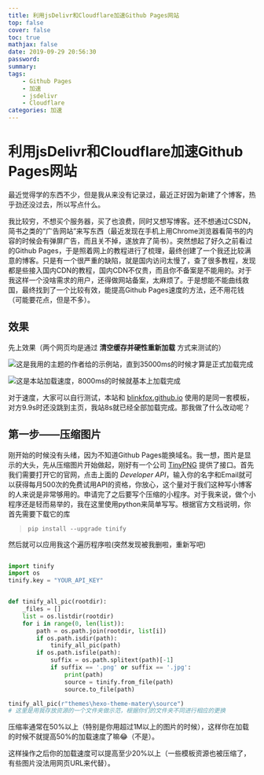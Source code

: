 ```yaml
---
title: 利用jsDelivr和Cloudflare加速Github Pages网站
top: false
cover: false
toc: true
mathjax: false
date: 2019-09-29 20:56:30
password:
summary:
tags: 
    - Github Pages
    - 加速
    - jsdelivr
    - Cloudflare
categories: 加速
---
```

# 利用jsDelivr和Cloudflare加速Github Pages网站
最近觉得学的东西不少，但是我从来没有记录过，最近正好因为新建了个博客，热乎劲还没过去，所以写点什么。

我比较穷，不想买个服务器，买了也浪费，同时又想写博客。还不想通过CSDN，简书之类的“广告网站”来写东西（最近发现在手机上用Chrome浏览器看简书的内容的时候会有弹屏广告，而且关不掉，遂放弃了简书）。突然想起了好久之前看过的Github Pages，于是照着网上的教程进行了梳理，最终创建了一个我还比较满意的博客。只是有一个很严重的缺陷，就是国内访问太慢了，查了很多教程，发现都是些接入国内CDN的教程，国内CDN不仅贵，而且你不备案是不能用的。对于我这样一个没啥需求的用户，还得做网站备案，太麻烦了。于是想能不能曲线救国，最终找到了一个比较有效，能提高Github Pages速度的方法，还不用花钱（可能要花点，但是不多）。
## 效果

先上效果（两个网页均是通过 **清空缓存并硬性重新加载** 方式来测试的）

![这是我用的主题的作者给的示例站，直到35000ms的时候才算是正式加载完成](https://i.loli.net/2019/09/29/f9ij6oYm83UpadG.png)

![这是本站加载速度，8000ms的时候就基本上加载完成](https://i.loli.net/2019/09/29/obNetxyrPZQ5fHR.png)

对于速度，大家可以自行测试，本站和 [blinkfox.github.io](https://blinkfox.github.io) 使用的是同一套模板，对方9.9s时还没跳到主页，我站8s就已经全部加载完成。那我做了什么改动呢？

## 第一步——压缩图片

刚开始的时候没有头绪，因为不知道Github Pages能换域名。我一想，图片是显示的大头，先从压缩图片开始做起，刚好有一个公司 [TinyPNG](https://tinypng.com/) 提供了接口。首先我们需要打开它的官网，点击上面的 *Developer API*，输入你的名字和Email就可以获得每月500次的免费试用API的资格，你放心，这个量对于我们这种写小博客的人来说是非常够用的。申请完了之后要写个压缩的小程序。对于我来说，做个小程序还是轻而易举的，我在这里使用python来简单写写。根据官方文档说明，你首先需要下载它的库
> `pip install --upgrade tinify`

然后就可以应用我这个遍历程序啦(突然发现被我删啦，重新写吧)
```python

import tinify
import os
tinify.key = "YOUR_API_KEY"


def tinify_all_pic(rootdir):
    _files = []
    list = os.listdir(rootdir)
    for i in range(0, len(list)):
        path = os.path.join(rootdir, list[i])
        if os.path.isdir(path):
            tinify_all_pic(path)
        if os.path.isfile(path):
            suffix = os.path.splitext(path)[-1]
            if suffix == '.png' or suffix == '.jpg':
                print(path)
                source = tinify.from_file(path)
                source.to_file(path)

tinify_all_pic(r"themes\hexo-theme-matery\source")
# 这里是用我存放资源的一个文件夹做示范，根据你们的文件夹不同进行相应的更换

```

压缩率通常在50%以上（特别是你用超过1M以上的图片的时候），这样你在加载的时候不就提高50%的加载速度了嘛😂（不是）。

这样操作之后你的加载速度可以提高至少20%以上（一些模板资源也被压缩了，有些图片没法用网页URL来代替）。


